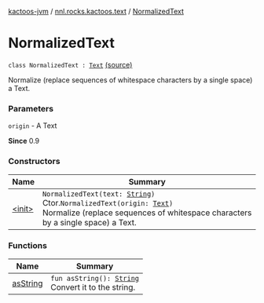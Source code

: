 [kactoos-jvm](../../index.md) / [nnl.rocks.kactoos.text](../index.md) / [NormalizedText](./index.md)

# NormalizedText

`class NormalizedText : `[`Text`](../../nnl.rocks.kactoos/-text/index.md) [(source)](https://github.com/neonailol/kactoos/blob/master/kactoos-jvm/src/main/kotlin/nnl/rocks/kactoos/text/NormalizedText.kt#L15)

Normalize (replace sequences of whitespace characters by a single space) a Text.

### Parameters

`origin` - A Text

**Since**
0.9

### Constructors

| Name | Summary |
|---|---|
| [&lt;init&gt;](-init-.md) | `NormalizedText(text: `[`String`](https://kotlinlang.org/api/latest/jvm/stdlib/kotlin/-string/index.html)`)`<br>Ctor.`NormalizedText(origin: `[`Text`](../../nnl.rocks.kactoos/-text/index.md)`)`<br>Normalize (replace sequences of whitespace characters by a single space) a Text. |

### Functions

| Name | Summary |
|---|---|
| [asString](as-string.md) | `fun asString(): `[`String`](https://kotlinlang.org/api/latest/jvm/stdlib/kotlin/-string/index.html)<br>Convert it to the string. |
